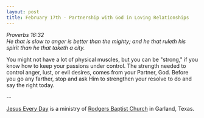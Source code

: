 ```yaml
---
layout: post
title: February 17th - Partnership with God in Loving Relationships
---
```


_Proverbs 16:32  
He that is slow to anger is better than the mighty; and he that
ruleth his spirit than he that taketh a city._

You might not have a lot of physical muscles, but you can be
"strong," if you know how to keep your passions under control. The
strength needed to control anger, lust, or evil desires, comes from
your Partner, God. Before you go any farther, stop and ask Him to
strengthen your resolve to do and say the right today.

 --

<a href=http://jesuseveryday.net>Jesus Every Day</a> is a ministry of <a href=http://rodgersbaptist.net>Rodgers Baptist Church</a> in Garland, Texas.
